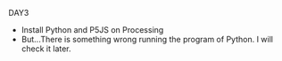 DAY3
 - Install Python and P5JS on Processing
 - But...There is something wrong running the program of Python. I will check it later.
